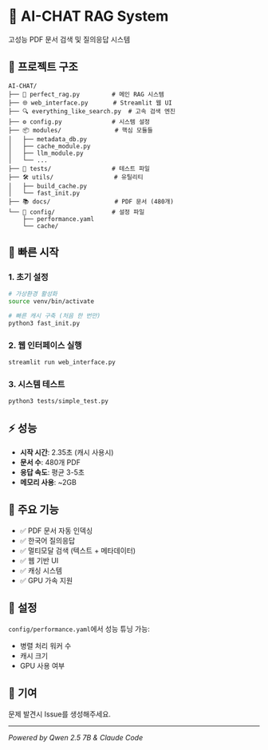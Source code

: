 # 🤖 AI-CHAT RAG System

고성능 PDF 문서 검색 및 질의응답 시스템

## 📁 프로젝트 구조

```
AI-CHAT/
├── 📄 perfect_rag.py         # 메인 RAG 시스템
├── 🌐 web_interface.py       # Streamlit 웹 UI
├── 🔍 everything_like_search.py  # 고속 검색 엔진
├── ⚙️ config.py              # 시스템 설정
├── 📦 modules/               # 핵심 모듈들
│   ├── metadata_db.py
│   ├── cache_module.py
│   ├── llm_module.py
│   └── ...
├── 🧪 tests/                 # 테스트 파일
├── 🛠️ utils/                 # 유틸리티
│   ├── build_cache.py
│   └── fast_init.py
├── 📚 docs/                  # PDF 문서 (480개)
└── 📂 config/                # 설정 파일
    ├── performance.yaml
    └── cache/
```

## 🚀 빠른 시작

### 1. 초기 설정
```bash
# 가상환경 활성화
source venv/bin/activate

# 빠른 캐시 구축 (처음 한 번만)
python3 fast_init.py
```

### 2. 웹 인터페이스 실행
```bash
streamlit run web_interface.py
```

### 3. 시스템 테스트
```bash
python3 tests/simple_test.py
```

## ⚡ 성능

- **시작 시간**: 2.35초 (캐시 사용시)
- **문서 수**: 480개 PDF
- **응답 속도**: 평균 3-5초
- **메모리 사용**: ~2GB

## 🔧 주요 기능

- ✅ PDF 문서 자동 인덱싱
- ✅ 한국어 질의응답
- ✅ 멀티모달 검색 (텍스트 + 메타데이터)
- ✅ 웹 기반 UI
- ✅ 캐싱 시스템
- ✅ GPU 가속 지원

## 📝 설정

`config/performance.yaml`에서 성능 튜닝 가능:
- 병렬 처리 워커 수
- 캐시 크기
- GPU 사용 여부

## 🤝 기여

문제 발견시 Issue를 생성해주세요.

---
*Powered by Qwen 2.5 7B & Claude Code*